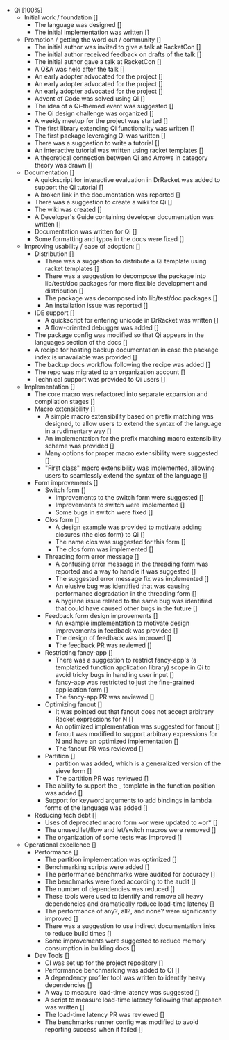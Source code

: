 * Qi [100%]
	* Initial work / foundation []
		* The language was designed []
		* The initial implementation was written []
	* Promotion / getting the word out / community []
		* The initial author was invited to give a talk at RacketCon []
		* The initial author received feedback on drafts of the talk []
		* The initial author gave a talk at RacketCon []
		* A Q&A was held after the talk []
		* An early adopter advocated for the project []
		* An early adopter advocated for the project []
		* An early adopter advocated for the project []
		* Advent of Code was solved using Qi []
		* The idea of a Qi-themed event was suggested []
		* The Qi design challenge was organized []
		* A weekly meetup for the project was started []
		* The first library extending Qi functionality was written []
		* The first package leveraging Qi was written []
		* There was a suggestion to write a tutorial []
		* An interactive tutorial was written using racket templates []
		* A theoretical connection between Qi and Arrows in category theory was drawn []
	* Documentation []
		* A quickscript for interactive evaluation in DrRacket was added to support the Qi tutorial []
		* A broken link in the documentation was reported []
		* There was a suggestion to create a wiki for Qi []
		* The wiki was created []
		* A Developer's Guide containing developer documentation was written []
		* Documentation was written for Qi []
		* Some formatting and typos in the docs were fixed []
	* Improving usability / ease of adoption: []
		* Distribution []
			* There was a suggestion to distribute a Qi template using racket templates []
			* There was a suggestion to decompose the package into lib/test/doc packages for more flexible development and distribution []
			* The package was decomposed into lib/test/doc packages []
			* An installation issue was reported []
		* IDE support []
			* A quickscript for entering unicode in DrRacket was written []
			* A flow-oriented debugger was added []
		* The package config was modified so that Qi appears in the languages section of the docs []
		* A recipe for hosting backup documentation in case the package index is unavailable was provided []
		* The backup docs workflow following the recipe was added []
		* The repo was migrated to an organization account []
		* Technical support was provided to Qi users []
	* Implementation []
		* The core macro was refactored into separate expansion and compilation stages []
		* Macro extensibility []
			* A simple macro extensibility based on prefix matching was designed, to allow users to extend the syntax of the language in a rudimentary way []
			* An implementation for the prefix matching macro extensibility scheme was provided []
			* Many options for proper macro extensibility were suggested []
			* "First class" macro extensibility was implemented, allowing users to seamlessly extend the syntax of the language []
		* Form improvements []
			* Switch form []
				* Improvements to the switch form were suggested []
				* Improvements to switch were implemented []
				* Some bugs in switch were fixed []
			* Clos form []
				* A design example was provided to motivate adding closures (the clos form) to Qi []
				* The name clos was suggested for this form []
				* The clos form was implemented []
			* Threading form error message []
				* A confusing error message in the threading form was reported and a way to handle it was suggested []
				* The suggested error message fix was implemented []
				* An elusive bug was identified that was causing performance degradation in the threading form []
				* A hygiene issue related to the same bug was identified that could have caused other bugs in the future []
			* Feedback form design improvements []
				* An example implementation to motivate design improvements in feedback was provided []
				* The design of feedback was improved []
				* The feedback PR was reviewed []
			* Restricting fancy-app []
				* There was a suggestion to restrict fancy-app's (a templatized function application library) scope in Qi to avoid tricky bugs in handling user input []
				* fancy-app was restricted to just the fine-grained application form []
				* The fancy-app PR was reviewed []
			* Optimizing fanout []
				* It was pointed out that fanout does not accept arbitrary Racket expressions for N []
				* An optimized implementation was suggested for fanout []
				* fanout was modified to support arbitrary expressions for N and have an optimized implementation []
				* The fanout PR was reviewed []
			* Partition []
				* partition was added, which is a generalized version of the sieve form []
				* The partition PR was reviewed []
			* The ability to support the _ template in the function position was added []
			* Support for keyword arguments to add bindings in lambda forms of the language was added []
		* Reducing tech debt []
			* Uses of deprecated macro form ~or were updated to ~or* []
			* The unused let/flow and let/switch macros were removed []
			* The organization of some tests was improved []
	* Operational excellence []
		* Performance []
			* The partition implementation was optimized []
			* Benchmarking scripts were added []
			* The performance benchmarks were audited for accuracy []
			* The benchmarks were fixed according to the audit []
			* The number of dependencies was reduced []
			* These tools were used to identify and remove all heavy dependencies and dramatically reduce load-time latency []
			* The performance of any?, all?, and none? were significantly improved []
			* There was a suggestion to use indirect documentation links to reduce build times []
			* Some improvements were suggested to reduce memory consumption in building docs []
		* Dev Tools []
			* CI was set up for the project repository []
			* Performance benchmarking was added to CI []
			* A dependency profiler tool was written to identify heavy dependencies []
			* A way to measure load-time latency was suggested []
			* A script to measure load-time latency following that approach was written []
			* The load-time latency PR was reviewed []
			* The benchmarks runner config was modified to avoid reporting success when it failed []
